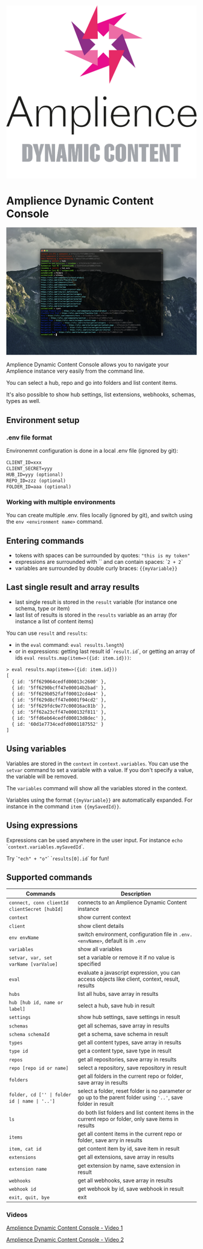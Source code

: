 [![Amplience Dynamic Content](media/header.png)](https://amplience.com/dynamic-content)

# Amplience Dynamic Content Console

![Amplience Dynamic Content Console](media/dc-console.png)

Amplience Dynamic Content Console allows you to navigate your Amplience instance very easily from the command line. 

You can select a hub, repo and go into folders and list content items.

It's also possible to show hub settings, list extensions, webhooks, schemas, types as well.

## Environment setup

### .env file format

Environemnt configuration is done in a local .env file (ignored by git):

```
CLIENT_ID=xxx
CLIENT_SECRET=yyy
HUB_ID=yyy (optional)
REPO_ID=zzz (optional)
FOLDER_ID=aaa (optional)
```

### Working with multiple environments

You can create multiple .env.<environment name> files locally (ignored by git), and switch using the `env <environment name>` command.

## Entering commands

- tokens with spaces can be surrounded by quotes: `"this is my token"`
- expressions are surrounded with \`\` and can contain spaces: \``2 + 2`\`
- variables are surrounded by double curly braces: `{{myVariable}}`

## Last single result and array results

- last single result is stored in the `result` variable (for instance one schema, type or item)
- last list of results is stored in the `results` variable as an array (for instance a list of content items)

You can use `result` and `results`:
- in the `eval` command: `eval results.length`)
- or in expressions: getting last result id \``result.id`\`, or getting an array of ids `eval results.map(item=>({id: item.id}))`:

```
> eval results.map(item=>({id: item.id}))
[
  { id: '5ff629064cedfd00013c2600' },
  { id: '5ff6290bcff47e00014b2bad' },
  { id: '5ff629b052faff00012cd4e4' },
  { id: '5ff629d8cff47e0001f94cd2' },
  { id: '5ff629fdc9e77c00016ac81b' },
  { id: '5ff62a23cff47e000132f811' },
  { id: '5ffd6eb64cedfd00013d8dec' },
  { id: '60d1e7734cedfd0001187552' }
]
```

## Using variables

Variables are stored in the `context` in `context.variables`. You can use the `setvar` command to set a variable with a value. If you don't specify a value, the variable will be removed.

The `variables` command will show all the variables stored in the context.

Variables using the format `{{myVariable}}` are automatically expanded. For instance in the command `item {{mySavedId}}`.

## Using expressions

Expressions can be used anywhere in the user input. For instance `echo `\``context.variables.mySavedId`\`.

Try \``"ech" + "o"`\` \``results[0].id`\` for fun!

## Supported commands

| Commands | Description |
|----------|-------------|
| `connect, conn clientId clientSecret [hubId]` | connects to an Amplience Dynamic Content instance |
`context` | show current context
`client` | show client details
`env envName` | switch environment, configuration file in `.env.<envName>`, default is in `.env`
`variables` | show all variables
`setvar, var, set varName [varValue]` | set a variable or remove it if no value is specified
`eval` | evaluate a javascript expression, you can access objects like client, context, result, results
`hubs` | list all hubs, save array in results
`hub [hub id, name or label]` | select a hub, save hub in result
`settings` | show hub settings, save settings in result
`schemas` | get all schemas, save array in results
`schema schemaId` | get a schema, save schema in result
`types` | get all content types, save array in results
`type id` | get a content type, save type in result
`repos` | get all repositories, save array in results
`repo [repo id or name]` | select a repository, save repository in result
`folders` | get all folders in the current repo or folder, save array in results
`folder, cd ['' \| folder id \| name \| '..']` | select a folder, reset folder is no parameter or go up to the parent folder using `'..'`, save folder in result
`ls` | do both list folders and list content items in the current repo or folder, only save items in results
`items` | get all content items in the current repo or folder, save arry in results
`item, cat id` | get content item by id, save item in result
`extensions` | get all extensions, save array in results
`extension name` | get extension by name, save extension in result
`webhooks` | get all webhooks, save array in results
`webhook id` | get webhook by id, save webhook in result
`exit, quit, bye` | exit

### Videos

[Amplience Dynamic Content Console - Video 1](media/dc-console-1.mov)

[Amplience Dynamic Content Console - Video 2](media/dc-console-2.mov)
